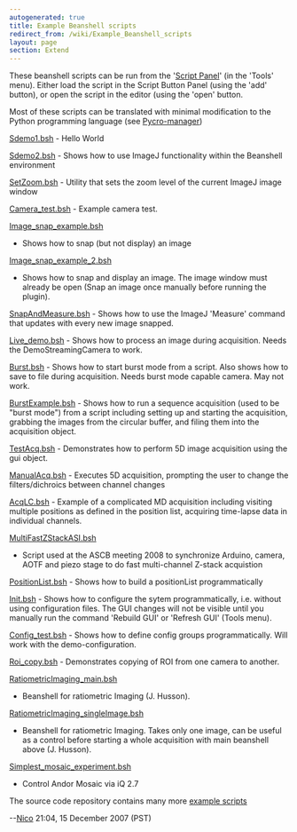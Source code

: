 ```yaml
---
autogenerated: true
title: Example Beanshell scripts
redirect_from: /wiki/Example_Beanshell_scripts
layout: page
section: Extend
---
```


These beanshell scripts can be run from the '[Script
Panel](Script_Panel_GUI "wikilink")' (in the 'Tools' menu). Either load
the script in the Script Button Panel (using the 'add' button), or open
the script in the editor (using the 'open' button.

Most of these scripts can be translated with minimal modification to the
Python programming language (see
[Pycro-manager](https://github.com/micro-manager/pycro-manager))

[Sdemo1.bsh](media/Sdemo1.bsh "wikilink") - Hello World

[Sdemo2.bsh](media/Sdemo2.bsh "wikilink") - Shows how to use
ImageJ functionality within the Beanshell environment

[SetZoom.bsh](media/SetZoom.bsh "wikilink") - Utility that sets
the zoom level of the current ImageJ image window

[Camera_test.bsh](media/Camera_test.bsh "wikilink") - Example
camera test.

[Image_snap_example.bsh](media/Image_snap_example.bsh "wikilink")
- Shows how to snap (but not display) an image

[Image_snap_example_2.bsh](media/Image_snap_example_2.bsh "wikilink")
- Shows how to snap and display an image. The image window must already
be open (Snap an image once manually before running the plugin).

[SnapAndMeasure.bsh](media/SnapAndMeasure.bsh "wikilink") - Shows
how to use the ImageJ 'Measure' command that updates with every new
image snapped.

[Live_demo.bsh](media/Live_demo.bsh "wikilink") - Shows how to
process an image during acquisition. Needs the DemoStreamingCamera to
work.

[Burst.bsh](media/Burst.bsh "wikilink") - Shows how to start burst
mode from a script. Also shows how to save to file during acquisition.
Needs burst mode capable camera. May not work.

[BurstExample.bsh](media/BurstExample.bsh "wikilink") - Shows how
to run a sequence acquisition (used to be "burst mode") from a script
including setting up and starting the acquisition, grabbing the images
from the circular buffer, and filing them into the acquisition object.

[TestAcq.bsh](media/TestAcq.bsh "wikilink") - Demonstrates how to
perform 5D image acquisition using the gui object.

[ManualAcq.bsh](media/ManualAcq.bsh "wikilink") - Executes 5D
acquisition, prompting the user to change the filters/dichroics between
channel changes

[AcqLC.bsh](media/AcqLC.bsh "wikilink") - Example of a complicated
MD acquisition including visiting multiple positions as defined in the
position list, acquiring time-lapse data in individual channels.

[MultiFastZStackASI.bsh](media/MultiFastZStackASI.bsh "wikilink")
- Script used at the ASCB meeting 2008 to synchronize Arduino, camera,
AOTF and piezo stage to do fast multi-channel Z-stack acquistion

[PositionList.bsh](media/PositionList.bsh "wikilink") - Shows how
to build a positionList programmatically

[Init.bsh](media/Init.bsh "wikilink") - Shows how to configure the
sytem programmatically, i.e. without using configuration files. The GUI
changes will not be visible until you manually run the command 'Rebuild
GUI' or 'Refresh GUI' (Tools menu).

[Config_test.bsh](media/Config_test.bsh "wikilink") - Shows how
to define config groups programmatically. Will work with the
demo-configuration.

[Roi_copy.bsh](media/Roi_copy.bsh "wikilink") - Demonstrates
copying of ROI from one camera to another.

[RatiometricImaging_main.bsh](media/RatiometricImaging_main.bsh "wikilink")
- Beanshell for ratiometric Imaging (J. Husson).

[RatiometricImaging_singleImage.bsh](media/RatiometricImaging_singleImage.bsh "wikilink")
- Beanshell for ratiometric Imaging. Takes only one image, can be useful
as a control before starting a whole acquisition with main beanshell
above (J. Husson).

[Simplest_mosaic_experiment.bsh](media/Simplest_mosaic_experiment.bsh "wikilink")
- Control Andor Mosaic via iQ 2.7

The source code repository contains many more [example
scripts](https://valelab.ucsf.edu/trac/micromanager/browser/scripts)

--[Nico](/users/Nico "wikilink") 21:04, 15 December 2007 (PST)

